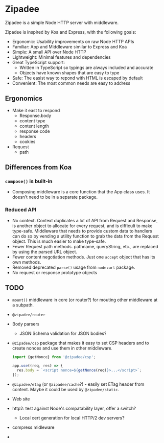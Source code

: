 # Zipadee

Zipadee is a simple Node HTTP server with middleware.

Zipadee is inspired by Koa and Express, with the following goals:

- Ergonomic: Usability improvements on raw Node HTTP APIs
- Familiar: App and Middleware similar to Express and Koa
- Simple: A small API over Node HTTP
- Lightweight: Minimal features and dependencies
- Great TypeScript support:
  - Written in TypeScript so typings are always included and accurate
  - Objects have known shapes that are easy to type
- Safe: The easist way to repond with HTML is escaped by default
- Convenient: The most common needs are easy to address

## Ergonomics

- Make it east to respond
  - Response.body
  - content type
  - content length
  - response code
  - headers
  - cookies
- Request
  - path

## Differences from Koa

### `compose()` is built-in

- Composing middleware is a core function that the App class uses. It doesn't need to be in a separate package.

### Reduced API

- No context. Context duplicates a lot of API from Request and Response, is another object to allocate for every request, and is difficult to make type-safe. Middleware that needs to provide custom data to handlers can do so by vending a utility function to grab the data from the Request object. This is much easier to make type-safe.
- Fewer Request path methods. pathname, queryString, etc., are replaced by using the parsed URL object.
- Fewer content negotiation methods. Just one `accept` object that has its own methods.
- Removed deprecated `parse()` usage from `node:url` package.
- No request or response prototype objects

## TODO

- `mount()` middleware in core (or router?) for mouting other middleware at a subpath.
- `@zipadee/router`
- Body parsers
  - JSON Schema validation for JSON bodies?
- `@zipadee/csp` package that makes it easy to set CSP headers and to create nonces and use them in other middleware.

  ```ts
  import {getNonce} from '@zipadee/csp';

  app.use((req, res) => {
    res.body = `<script nonce=${getNonce(req)}>...</script>`;
  });
  ```

- `@zipadee/etag` (or `@zipadee/cache`?) - easily set ETag header from content. Maybe it could be used by `@zipadee/static`.
- Web site
- http2: test against Node's compatability layer, offer a switch?
  - Local cert generation for local HTTP/2 dev servers?
- compress midleware
-

